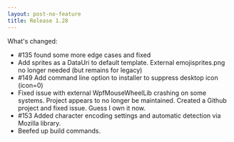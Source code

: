 ```yaml
---
layout: post-no-feature    
title: Release 1.28  
---
```


What's changed:

-   \#135 found some more edge cases and fixed
-   Add sprites as a DataUri to default template. External
    emojisprites.png no longer needed (but remains for legacy)
-   \#149 Add command line option to installer to suppress desktop
    icon (icon=0)
-   Fixed issue with external WpfMouseWheelLib crashing on some systems.
    Project appears to no longer be maintained. Created a Github project
    and fixed issue. Guess I own it now.
-   \#153 Added character encoding settings and automatic detection via
    Mozilla library.
-   Beefed up build commands.

